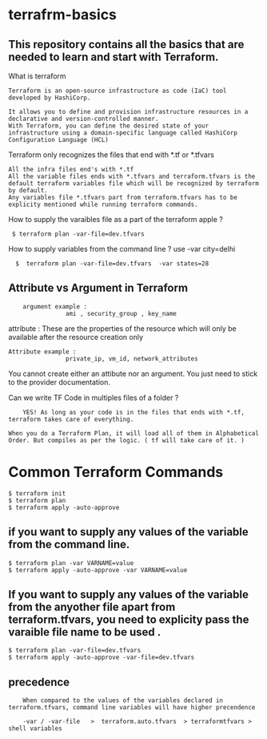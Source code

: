 # terrafrm-basics

## This repository contains all the basics that are needed to learn and start with Terraform.


What is terraform 


    Terraform is an open-source infrastructure as code (IaC) tool developed by HashiCorp. 

    It allows you to define and provision infrastructure resources in a declarative and version-controlled manner. 
    With Terraform, you can define the desired state of your infrastructure using a domain-specific language called HashiCorp Configuration Language (HCL) 


Terraform only recognizes the files that end with *.tf or *.tfvars

    All the infra files end's with *.tf
    All the variable files ends with *.tfvars and terraform.tfvars is the default terraform variables file which will be recognized by terraform by default.
    Any variables file *.tfvars part from terraform.tfvars has to be explicity mentioned while running terraform commands.

How to supply the varaibles file as a part of the terraform apple ?

     $ terraform plan -var-file=dev.tfvars 

How to supply variables from the command line ? use -var city=delhi

      $  terraform plan -var-file=dev.tfvars  -var states=28

## Attribute vs Argument in Terraform 

        argument example : 
                    ami , security_group , key_name
attribute : These are the properties of the resource which will only be available after the resource creation only

    Attribute example : 
                    private_ip, vm_id, network_attributes

You cannot create either an attibute nor an argument. You just need to stick to the provider documentation.

Can we write TF Code in multiples files of a folder ? 

        YES! As long as your code is in the files that ends with *.tf, terraform takes care of everything.

    When you do a Terraform Plan, it will load all of them in Alphabetical Order. But compiles as per the logic. ( tf will take care of it. )

# Common Terraform Commands

    $ terraform init 
    $ terraform plan
    $ terraform apply -auto-approve 

## if you want to supply any values of the variable from the command line.

        
    $ terraform plan -var VARNAME=value
    $ terraform apply -auto-approve -var VARNAME=value

## If you want to supply any values of the variable from the anyother file apart from terraform.tfvars, you need to explicity pass the varaible file name to be used .

    
    $ terraform plan -var-file=dev.tfvars
    $ terraform apply -auto-approve -var-file=dev.tfvars


## precedence

        When compared to the values of the variables declared in terraform.tfvars, command line variables will have higher precendence

        -var / -var-file   >  terraform.auto.tfvars  > terraformtfvars > shell variables


